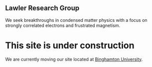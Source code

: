 ## Lawler Research Group

We seek breakthroughs in condensed matter physics with a focus on strongly correlated electrons and frustrated magnetism. 

# This site is under construction
We are currently moving our site located at [Binghamton University](http://bingweb.binghamton.edu/~mlawler/research/index.html).
